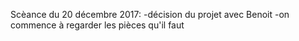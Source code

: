 Scèance du 20 décembre 2017:
-décision du projet avec Benoit
-on commence à regarder les pièces qu'il faut
